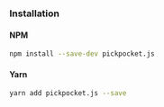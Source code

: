 ### Installation

#### NPM

```bash
npm install --save-dev pickpocket.js
```

#### Yarn

```bash
yarn add pickpocket.js --save
```
